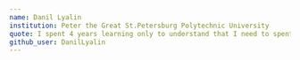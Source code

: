 ```yaml
---
name: Danil Lyalin
institution: Peter the Great St.Petersburg Polytechnic University
quote: I spent 4 years learning only to understand that I need to spent 400 more
github_user: DanilLyalin
---
```

